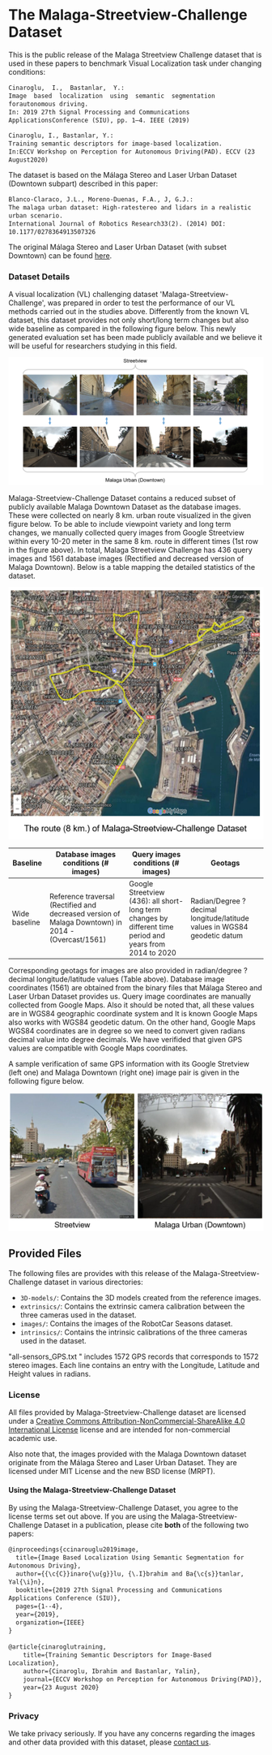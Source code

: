 # The Malaga-Streetview-Challenge Dataset
This is the public release of the Malaga Streetview Challenge dataset that is used in these papers to 
benchmark Visual Localization task under changing conditions:

```
Cinaroglu,  I.,  Bastanlar,  Y.:  
Image  based  localization  using  semantic  segmentation  forautonomous driving.  
In: 2019 27th Signal Processing and Communications ApplicationsConference (SIU), pp. 1–4. IEEE (2019)
```

```
Cinaroglu, I., Bastanlar, Y.: 
Training semantic descriptors for image-based localization. 
In:ECCV Workshop on Perception for Autonomous Driving(PAD). ECCV (23 August2020)
```

The dataset is based on the Málaga Stereo and Laser Urban Dataset (Downtown subpart) described in this paper:

```
Blanco-Claraco, J.L., Moreno-Duenas, F.A., J, G.J.: 
The malaga urban dataset: High-ratestereo and lidars in a realistic urban scenario. 
International Journal of Robotics Research33(2). (2014) DOI: 10.1177/0278364913507326 
```
The original Málaga Stereo and Laser Urban Dataset (with subset Downtown) can be found 
[here](http://www.mrpt.org/MalagaUrbanDataset).


### Dataset Details

A visual localization (VL) challenging dataset 'Malaga-Streetview-Challenge', was prepared in order to 
test the performance of our VL methods carried out in the studies above. Differently from the known VL 
dataset, this dataset provides not only short/long term changes but also wide baseline as compared in the
following figure below. This newly generated evaluation set has been made publicly available and we believe
it will be useful for researchers studying in this field.

![pipeline](https://github.com/ibrahimcinaroglu/Malaga-Streetview-Challenge/blob/0ae489a642c10613e0a44a7dc84c827eb5aa0232/Streetview_Downtown_Samples.png?raw=true)

Malaga-Streetview-Challenge Dataset contains a reduced subset of publicly available Malaga Downtown Dataset
as the database images. These were collected on nearly 8 km. urban route visualized in the given figure below. To be able 
to include viewpoint variety and long term changes, we manually collected query images from Google Streetview within 
every 10-20 meter in the same 8 km. route in different times (1st row in the figure above). In total, Malaga Streetview
Challenge has 436 query images and 1561 database images (Rectified and decreased version of Malaga Downtown). Below is a 
table mapping the detailed statistics of the dataset.

![pipeline](https://github.com/ibrahimcinaroglu/Malaga-Streetview-Challenge/blob/45be5d641ebb2d9ee1bf75a79a0faef4d5e40032/Route_Of_Dataset.png?raw=true)

Baseline | Database images conditions (# images) | Query images conditions (# images) | Geotags
------------|----------------|----------------|----------------
Wide baseline | Reference traversal (Rectified and decreased version of Malaga Downtown) in 2014 - (Overcast/1561) | Google Streetview (436): all short-long term changes by different time period and years from 2014 to 2020 | Radian/Degree ? decimal longitude/latitude values in WGS84 geodetic datum

Corresponding geotags for images are also provided in radian/degree ? decimal longitude/latitude values (Table above). Database image coordinates (1561) are obtained from the binary files that Málaga Stereo and Laser Urban Dataset provides us. Query image coordinates are manually collected from Google Maps.
Also it should be noted that, all these values are in WGS84 geographic coordinate system and It is known Google Maps also works with WGS84 geodetic datum. On the other hand, Google Maps WGS84 coordinates are in degree so we need to convert given radians decimal value into degree decimals. We have verifided that given GPS values are compatible with Google Maps coordinates.

A sample verification of same GPS information with its Google Stretview (left one) and Malaga Downtown (right one) image pair is given in the following figure below. 

![pipeline](https://github.com/ibrahimcinaroglu/Malaga-Streetview-Challenge/blob/bffbde30a7f6948d75c7ab59f89a0bde3dc1427e/Verification_Of_Geotag.png?raw=true)

## Provided Files
The following files are provides with this release of the Malaga-Streetview-Challenge dataset in various 
directories:
* `3D-models/`: Contains the 3D models created from the reference images.
* `extrinsics/`: Contains the extrinsic camera calibration between the three cameras used in
 the dataset.
* `images/`: Contains the images of the RobotCar Seasons dataset.
* `intrinsics/`: Contains the intrinsic calibrations of the three cameras used in the dataset.


 "all-sensors_GPS.txt " includes 1572 GPS records that corresponds to 1572 stereo images.
Each line contains an entry with the Longitude, Latitude and Height values in radians. 

### License
All files provided by Malaga-Streetview-Challenge dataset are licensed under a 
[Creative Commons Attribution-NonCommercial-ShareAlike 4.0 International License](https://creativecommons.org/licenses/by-nc-sa/4.0/) 
license and are intended for non-commercial academic use.

Also note that, the images provided with the Malaga Downtown dataset originate from the Málaga Stereo and Laser Urban Dataset. 
They are licensed under MIT License and the new BSD license (MRPT). 


#### Using the Malaga-Streetview-Challenge Dataset
By using the Malaga-Streetview-Challenge Dataset, you agree to the license terms set out above.
If you are using the Malaga-Streetview-Challenge Dataset in a publication, please cite **both** of the
following two papers:
```
@inproceedings{ccinarouglu2019image,
  title={Image Based Localization Using Semantic Segmentation for Autonomous Driving},
  author={{\c{C}}inaro{\u{g}}lu, {\.I}brahim and Ba{\c{s}}tanlar, Yal{\i}n},
  booktitle={2019 27th Signal Processing and Communications Applications Conference (SIU)},
  pages={1--4},
  year={2019},
  organization={IEEE}
}

@article{cinaroglutraining,
	title={Training Semantic Descriptors for Image-Based Localization},
	author={Cinaroglu, Ibrahim and Bastanlar, Yalin},
	journal={ECCV Workshop on Perception for Autonomous Driving(PAD)},
	year={23 August 2020}
}
```
### Privacy
We take privacy seriously. If you have any concerns regarding the images and other data
provided with this dataset, please [contact us](mailto:ibrahim.ceinaroglu@gmail.com).
